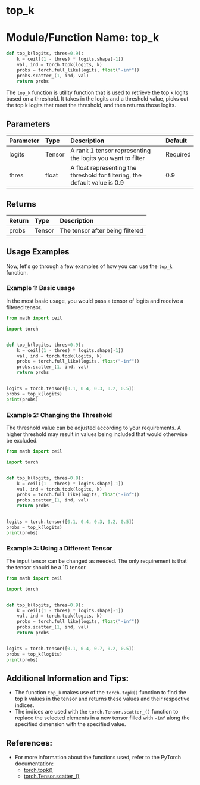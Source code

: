 # top_k

# Module/Function Name: top_k

```python
def top_k(logits, thres=0.9):
    k = ceil((1 - thres) * logits.shape[-1])
    val, ind = torch.topk(logits, k)
    probs = torch.full_like(logits, float("-inf"))
    probs.scatter_(1, ind, val)
    return probs
```

The `top_k` function is utility function that is used to retrieve the top k logits based on a threshold. It takes in the logits and a threshold value, picks out the top k logits that meet the threshold, and then returns those logits.

## Parameters
| Parameter | Type | Description | Default |
| :---      | :--- | :---        | :---    |
| logits   | Tensor | A rank 1 tensor representing the logits you want to filter | Required |
| thres | float | A float representing the threshold for filtering, the default value is 0.9 | 0.9 |

## Returns
| Return | Type | Description |
| :---   | :--- | :---    |
| probs | Tensor | The tensor after being filtered |

## Usage Examples

Now, let's go through a few examples of how you can use the `top_k` function.

### Example 1: Basic usage

In the most basic usage, you would pass a tensor of logits and receive a filtered tensor.

```python
from math import ceil

import torch


def top_k(logits, thres=0.9):
    k = ceil((1 - thres) * logits.shape[-1])
    val, ind = torch.topk(logits, k)
    probs = torch.full_like(logits, float("-inf"))
    probs.scatter_(1, ind, val)
    return probs


logits = torch.tensor([0.1, 0.4, 0.3, 0.2, 0.5])
probs = top_k(logits)
print(probs)
```

### Example 2: Changing the Threshold

The threshold value can be adjusted according to your requirements. A higher threshold may result in values being included that would otherwise be excluded.

```python
from math import ceil

import torch


def top_k(logits, thres=0.8):
    k = ceil((1 - thres) * logits.shape[-1])
    val, ind = torch.topk(logits, k)
    probs = torch.full_like(logits, float("-inf"))
    probs.scatter_(1, ind, val)
    return probs


logits = torch.tensor([0.1, 0.4, 0.3, 0.2, 0.5])
probs = top_k(logits)
print(probs)
```

### Example 3: Using a Different Tensor

The input tensor can be changed as needed. The only requirement is that the tensor should be a 1D tensor.

```python
from math import ceil

import torch


def top_k(logits, thres=0.9):
    k = ceil((1 - thres) * logits.shape[-1])
    val, ind = torch.topk(logits, k)
    probs = torch.full_like(logits, float("-inf"))
    probs.scatter_(1, ind, val)
    return probs


logits = torch.tensor([0.1, 0.4, 0.7, 0.2, 0.5])
probs = top_k(logits)
print(probs)
```

## Additional Information and Tips:

- The function `top_k` makes use of the `torch.topk()` function to find the top k values in the tensor and returns these values and their respective indices.
- The indices are used with the `torch.Tensor.scatter_()` function to replace the selected elements in a new tensor filled with `-inf` along the specified dimension with the specified value.
  
## References:

- For more information about the functions used, refer to the PyTorch documentation:
  - [torch.topk()](https://pytorch.org/docs/stable/generated/torch.topk.html)
  - [torch.Tensor.scatter_()](https://pytorch.org/docs/stable/generated/torch.Tensor.scatter_.html)
